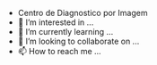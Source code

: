 - Centro de Diagnostico por Imagem
- 👀 I’m interested in ...
- 🌱 I’m currently learning ...
- 💞️ I’m looking to collaborate on ...
- 📫 How to reach me ...

<!---
cdipremium/cdipremium is a ✨ special ✨ repository because its `README.md` (this file) appears on your GitHub profile.
You can click the Preview link to take a look at your changes.
--->
